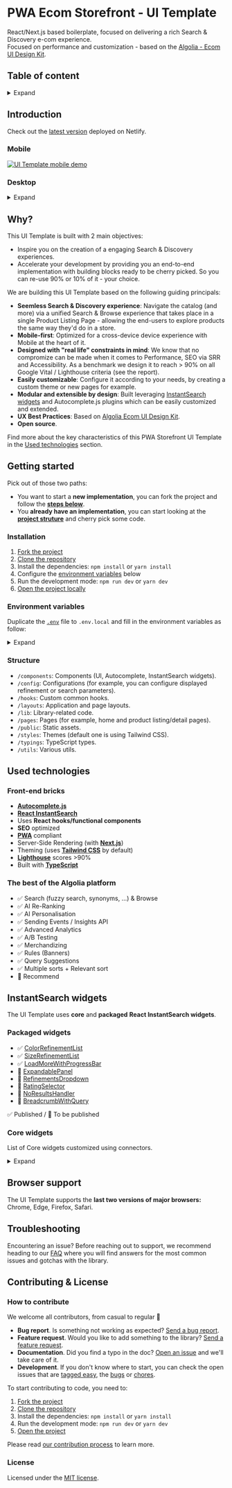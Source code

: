 # PWA Ecom Storefront - UI Template

React/Next.js based boilerplate, focused on delivering a rich Search & Discovery e-com experience.  
Focused on performance and customization - based on the [Algolia - Ecom UI Design Kit](https://www.algolia.com/doc/guides/solutions/ecommerce/ui-kits/).

## Table of content

<details>
  <summary>Expand</summary>

  - [Introduction](#introduction)
  - [Why](#why)
  - [Getting started](#getting-started)
    - [Installation](#installation)
    - [Environment variables](#environment-variables)
    - [Structure](#structure)
  - [Used technologies](#used-technologies)
    - [Front-end bricks](#front-end-bricks)
    - [The best of the Algolia platform](#the-best-of-the-algolia-platform)
  - [InstantSearch widgets](#instantsearch-widgets)
    - [Packaged widgets](#packaged-widgets)
    - [Core widgets](#core-widgets)
  - [Browser support](#browser-support)
  - [Troubleshooting](#troubleshooting)
  - [Contributing & License](#contributing--license)
    - [How to contribute](#how-to-contribute)
    - [License](#license)
</details>

## Introduction

Check out the [latest version](https://algolia-pwa-ui-template-preview.netlify.app/) deployed on Netlify.

### Mobile

[![UI Template mobile demo](https://i.ibb.co/Kjrd162/ezgif-7-bc660a09c6b5.gif)](https://algolia-pwa-ui-template-preview.netlify.app/)

### Desktop

<details>
  <summary>Expand</summary>

  [![UI Template desktop demo](https://i.ibb.co/YkWsYjW/ezgif-6-fbf5988705da.gif)](https://algolia-pwa-ui-template-preview.netlify.app/)
</details>

## Why?

This UI Template is built with 2 main objectives:
- Inspire you on the creation of a engaging Search & Discovery experiences.
- Accelerate your development by providing you an end-to-end implementation with building blocks ready to be cherry picked. So you can re-use 90% or 10% of it - your choice.

We are building this UI Template based on the following guiding principals:
- **Seemless Search & Discovery experience**: Navigate the catalog (and more) via a unified Search & Browse experience that takes place in a single Product Listing Page - allowing the end-users to explore products the same way they'd do in a store.
- **Mobile-first**: Optimized for a cross-device device experience with Mobile at the heart of it. 
- **Designed with "real life" constraints in mind**: We know that no compromize can be made when it comes to Performance, SEO via SRR and Accessibility. As a benchmark we design it to reach > 90% on all Google Vital / Lighthouse criteria (see the report).
- **Easily customizable**: Configure it according to your needs, by creating a custom theme or new pages for example.
- **Modular and extensible by design**: Built leveraging [InstantSearch widgets](#instantSearch-widgets) and Autocomplete.js plugins which can be easily customized and extended.
- **UX Best Practices**: Based on [Algolia Ecom UI Design Kit](https://www.algolia.com/doc/guides/solutions/ecommerce/ui-kits/).
- **Open source**.

Find more about the key characteristics of this PWA Storefront UI Template in the [Used technologies](#used-technologies) section.

## Getting started

Pick out of those two paths:

- You want to start a **new implementation**, you can fork the project and follow the [**steps below**](#installation).
- You **already have an implementation**, you can start looking at the [**project struture**](#structure) and cherry pick some code.

### Installation

1. [Fork the project](https://help.github.com/articles/fork-a-repo/)
1. [Clone the repository](https://help.github.com/articles/cloning-a-repository/)
1. Install the dependencies: `npm install` or `yarn install`
1. Configure the [environment variables](#configuration) below
1. Run the development mode: `npm run dev` or `yarn dev`
1. [Open the project locally](http://localhost:3000)

### Environment variables

Duplicate the [`.env`](./.env) file to `.env.local` and fill in the environment variables as follow:

<details>
  <summary>Expand</summary><br>

  | Name | Value |
  | -- | -- |
  | **NEXT_PUBLIC_INSTANTSEARCH_APP_ID** | InstantSearch Application ID |
  | **NEXT_PUBLIC_INSTANTSEARCH_SEARCH_API_KEY** | InstantSearch Search API Key |
  | **NEXT_PUBLIC_INSTANTSEARCH_INDEX_NAME** | InstantSearch Index name |
  | **NEXT_PUBLIC_INSTANTSEARCH_QUERY_SUGGESTIONS_INDEX_NAME** | InstantSearch Query Suggestions index name |
</details>

### Structure

- `/components`: Components (UI, Autocomplete, InstantSearch widgets).
- `/config`: Configurations (for example, you can configure displayed refinement or search parameters).
- `/hooks`: Custom common hooks.
- `/layouts`: Application and page layouts.
- `/lib`: Library-related code.
- `/pages`: Pages (for example, home and product listing/detail pages).
- `/public`: Static assets.
- `/styles`: Themes (default one is using Tailwind CSS).
- `/typings`: TypeScript types.
- `/utils`: Various utils.

## Used technologies

### Front-end bricks

- [**Autocomplete.js**](https://www.algolia.com/doc/ui-libraries/autocomplete/introduction/what-is-autocomplete/)
- [**React InstantSearch**](https://www.algolia.com/doc/guides/building-search-ui/what-is-instantsearch/react/)
- Uses **React hooks/functional components**
- **SEO** optimized
- [**PWA**](https://web.dev/progressive-web-apps/) compliant
- Server-Side Rendering (with [**Next.js**](https://nextjs.org/))
- Theming (uses [**Tailwind CSS**](https://tailwindcss.com/) by default)
- [**Lighthouse**](https://developers.google.com/web/tools/lighthouse) scores >90%
- Built with [**TypeScript**](https://www.typescriptlang.org/)

### The best of the Algolia platform

- ✅ Search (fuzzy search, synonyms, ...) & Browse 
- ✅ AI Re-Ranking
- ✅ AI Personalisation
- ✅ Sending Events / Insights API
- ✅ Advanced Analytics
- ✅ A/B Testing
- ✅ Merchandizing
- ✅ Rules (Banners)
- ✅ Query Suggestions
- ✅ Multiple sorts + Relevant sort
- 🔄 Recommend

## InstantSearch widgets

The UI Template uses **core** and **packaged** **React InstantSearch widgets**.

### Packaged widgets

- ✅ [ColorRefinementList](https://github.com/algolia/react-instantsearch-widget-color-refinement-list)
- ✅ [SizeRefinementList](https://github.com/algolia/react-instantsearch-widget-size-refinement-list)
- ✅ [LoadMoreWithProgressBar](https://github.com/algolia/react-instantsearch-widget-loadmore-with-progressbar)
- 🔄 [ExpandablePanel](./components/%40instantsearch/widgets/expandable-panel/expandable-panel.tsx)
- 🔄 [RefinementsDropdown](./components/%40instantsearch/widgets/refinements-dropdown/refinements-dropdown.tsx)
- 🔄 [RatingSelector](./components/%40instantsearch/widgets/rating-selector/rating-selector.tsx)
- 🔄 [NoResultsHandler](./components/%40instantsearch/widgets/no-results-handler/no-results-handler.tsx)
- 🔄 [BreadcrumbWithQuery](./components/%40instantsearch/widgets/breadcrumb/breadcrumb.tsx)

✅ Published / 🔄 To be published

### Core widgets

List of Core widgets customized using connectors.

<details>
  <summary>Expand</summary>
  
  #### Basics
  - InstantSearch
  - Index
  - Configure
  - SearchBox (virtual)

  #### Results
  - Hits/InfiniteHits
  - Highlight/Snippet

  #### Refinements
  - RefinementList
  - DynamicWidgets
  - HierarchicalMenu
  - CurrentRefinements
  - RangeInput
  - RatingMenu
  - ClearRefinements

  #### Metadata
  - Breadcrumb
  - Stats
  - StateResults

  #### Sorting
  - SortBy
  - RelevantSort
</details>

## Browser support

The UI Template supports the **last two versions of major browsers:** Chrome, Edge, Firefox, Safari.

## Troubleshooting

Encountering an issue? Before reaching out to support, we recommend heading to our [FAQ](https://www.algolia.com/doc/guides/building-search-ui/troubleshooting/faq/react/) where you will find answers for the most common issues and gotchas with the library.

## Contributing & License

### How to contribute

We welcome all contributors, from casual to regular 💙

- **Bug report**. Is something not working as expected? [Send a bug report](https://github.com/algolia/pwa-storefront-ui-template/issues/new?template=Bug_report.md).
- **Feature request**. Would you like to add something to the library? [Send a feature request](https://github.com/algolia/pwa-storefront-ui-template/issues/new?template=Feature_request.md).
- **Documentation**. Did you find a typo in the doc? [Open an issue](https://github.com/algolia/pwa-storefront-ui-template/issues/new) and we'll take care of it.
- **Development**. If you don't know where to start, you can check the open issues that are [tagged easy](https://github.com/algolia/pwa-storefront-ui-template/issues?q=is%3Aopen+is%3Aissue+label%3A%22Difficulty%3A++++++%E2%9D%84%EF%B8%8F+easy%22), the [bugs](https://github.com/algolia/pwa-storefront-ui-template/issues?q=is%3Aissue+is%3Aopen+label%3A%22%E2%9D%A4+Bug%22) or [chores](https://github.com/algolia/pwa-storefront-ui-template/issues?q=is%3Aissue+is%3Aopen+label%3A%22%E2%9C%A8+Chore%22).

To start contributing to code, you need to:

1. [Fork the project](https://help.github.com/articles/fork-a-repo/)
1. [Clone the repository](https://help.github.com/articles/cloning-a-repository/)
1. Install the dependencies: `npm install` or `yarn install`
1. Run the development mode: `npm run dev` or `yarn dev`
1. [Open the project](http://localhost:3000)

Please read [our contribution process](CONTRIBUTING.md) to learn more.

### License

Licensed under the [MIT license](LICENSE).
